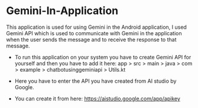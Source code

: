 # Gemini-In-Application
 This application is used for using Gemini in the Android application, I used Gemini API which is used to communicate with Gemini in the application when the user sends the message and to receive the response to that message.
 
- To run this application on your system you have to create Gemini API for yourself and then you have to add it here:
    app > src > main > java > com > example > chatbotusinggeminiapi > Utils.kt
- Here you have to enter the API you have created from AI studio by Google.
 
- You can create it from here: <a href="https://aistudio.google.com/app/apikey" target="_blank">https://aistudio.google.com/app/apikey</a>